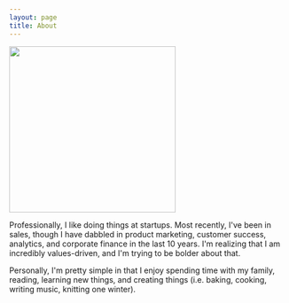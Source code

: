 ```yaml
---
layout: page
title: About
---
```


<img src="/assets/pic.png" width="300">

Professionally, I like doing things at startups. Most recently, I've been in sales, though I have dabbled in product marketing, customer success, analytics, and corporate finance in the last 10 years. I'm realizing that I am incredibly values-driven, and I'm trying to be bolder about that.

Personally, I'm pretty simple in that I enjoy spending time with my family, reading, learning new things, and creating things (i.e. baking, cooking, writing music, knitting one winter).
